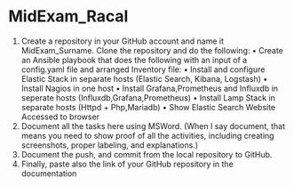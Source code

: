 # MidExam_Racal

1. Create a repository in your GitHub account and name it MidExam_Surname. Clone the repository and do the following: 
•	Create an Ansible playbook that does the following with an input of a config.yaml file and arranged Inventory file:
•	Install and configure Elastic Stack in separate  hosts (Elastic Search, Kibana, Logstash)
•	Install Nagios in one host
•	Install Grafana,Prometheus and Influxdb in seperate hosts (Influxdb,Grafana,Prometheus)
•	Install Lamp Stack in separate hosts (Httpd + Php,Mariadb)
•	Show Elastic Search Website Accessed to browser
  2. Document all the tasks here using MSWord. (When I say document, that means you need to show proof of all the activities, including creating screenshots, proper labeling, and explanations.) 
  3. Document the push, and commit from the local repository to GitHub. 
  4. Finally, paste also the link of your GitHub repository in the documentation
